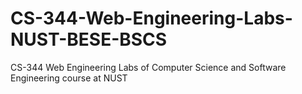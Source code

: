 # CS-344-Web-Engineering-Labs-NUST-BESE-BSCS
CS-344 Web Engineering Labs of Computer Science and Software Engineering course at NUST
